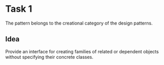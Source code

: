 # Task 1

The pattern belongs to the creational category of the design patterns.

## Idea

Provide an interface for creating families of related or dependent objects without specifying their concrete classes.